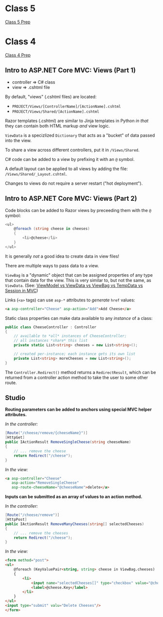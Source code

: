 # Class 5

[Class 5 Prep](http://education.launchcode.org/skills-back-end-csharp/class-prep/5/)

# Class 4

[Class 4 Prep](http://education.launchcode.org/skills-back-end-csharp/class-prep/4/)

## Intro to ASP.NET Core MVC: Views (Part 1)

- controller => C# class
- view => .cshtml file

By default, "views" (.cshtml files) are located: 

- `PROJECT/Views/[ControllerName]/[ActionName].cshtml`
- `PROJECT/Views/Shared/[ActionName].cshtml`

Razor templates (.cshtml) are similar to Jinja templates in Python *in that* they can contain both HTML markup *and* view logic.

`ViewData` is a specizlized `Dictionary` that acts as a "bucket" of data passed into the view.

To share a view across different controllers, put it in `/Views/Shared`.

C# code can be added to a view by prefixing it with an `@` symbol.

A default layout can be applied to all views by adding the file: `/Views/Shared/_Layout.cshtml`.

Changes to views do not require a server restart ("hot deployment").

## Intro to ASP.NET Core MVC: Views (Part 2)

Code blocks can be added to Razor views by preceeding them with the `@` symbol:

```cs
<ul>
    @foreach (string cheese in cheeses)
    {
        <li>@cheese</li>
    }
</ul>
```

It is generally *not* a good idea to create data in view files!

There are multiple ways to pass data to a view.

`ViewBag` is a "dynamic" object that can be assigned properties of any type that contain data for the view. This is very similar to, but not the same, as `ViewData`. (See: [ViewModel vs ViewData vs ViewBag vs TempData vs Session in MVC](http://www.mytecbits.com/microsoft/dot-net/viewmodel-viewdata-viewbag-tempdata-mvc))

Links (`<a>` tags) can use `asp-*` attributes to *generate* `href` values:

```html
<a asp-controller="Cheese" asp-action="Add">Add Cheese</a>
```

Static class properties can make data available to any *instance* of a class:

```cs
public class CheeseController : Controller
{
    // available to *all* instances of CheeseController;
    // all instances *share* this list
    private static List<string> cheeses = new List<string>();

    // created per-instance; each instance gets its own list
    private List<string> moreCheeses = new List<string>();
}
```

The `Controller.Redirect()` method returns a `RedirectResult`, which can be returned from a controller action method to take the user to some other route.

## Studio

**Routing parameters can be added to anchors using special MVC helper attributes.**

*In the controller:*

```cs
[Route("/cheese/remove/{cheeseName}")]
[HttpGet]
public IActionResult RemoveSingleCheese(string cheeseName)
{
    // ... remove the cheese
    return Redirect("/cheese");
}
```

*In the view:*

```html
<a asp-controller="Cheese"
   asp-action="RemoveSingleCheese"
   asp-route-cheeseName="@cheeseName">delete</a>
```

**Inputs can be submitted as an array of values to an action method.**

*In the controller:*

```cs
[Route("/cheese/remove")]
[HttpPost]
public IActionResult RemoveManyCheeses(string[] selectedCheeses)
{
    // ... remove the cheeses
    return Redirect("/cheese");
}
```

*In the view:*

```html
<form method="post">
<ul>
    @foreach (KeyValuePair<string, string> cheese in ViewBag.cheeses)
    {
        <li>
            <input name="selectedCheeses[]" type="checkbox" value="@cheese.Key" />
            <label>@cheese.Key</label>
        </li>
    }
</ul>
<input type="submit" valu="Delete Cheeses"/>
</form>
```
